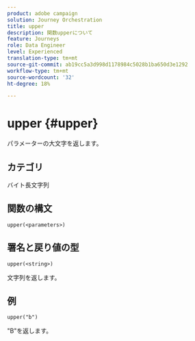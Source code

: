 ```yaml
---
product: adobe campaign
solution: Journey Orchestration
title: upper
description: 関数upperについて
feature: Journeys
role: Data Engineer
level: Experienced
translation-type: tm+mt
source-git-commit: ab19cc5a3d998d1178984c5028b1ba650d3e1292
workflow-type: tm+mt
source-wordcount: '32'
ht-degree: 18%

---
```



# upper {#upper}

パラメーターの大文字を返します。

## カテゴリ

 バイト長文字列

## 関数の構文

`upper(<parameters>)`

## 署名と戻り値の型

`upper(<string>)`

文字列を返します。

## 例

`upper("b")`

&quot;B&quot;を返します。
